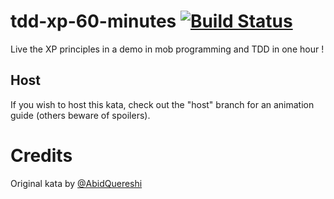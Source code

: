# tdd-xp-60-minutes [![Build Status](https://travis-ci.org/HadrienMP/tdd-xp-60-minutes.svg?branch=master)](https://travis-ci.org/HadrienMP/tdd-xp-60-minutes)
Live the XP principles in a demo in mob programming and TDD in one hour ! 

## Host
If you wish to host this kata, check out the "host" branch for an animation guide (others beware of spoilers).

# Credits
Original kata by [@AbidQuereshi](https://twitter.com/abidquereshi)
